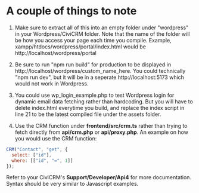 # A couple of things to note
1. Make sure to extract all of this into an empty folder under "wordpress" in your Wordpress/CiviCRM folder.
Note that the name of the folder will be how you access your page each time you compile.
Example, xampp/htdocs/wordpress/portal/index.html would be http://localhost/wordpress/portal

2. Be sure to run "npm run build" for production to be displayed in http://localhost/wordpress/custom_name_here.
You could technically "npm run dev", but it will be in a seperate http://localhost:5173 which would not work in Wordpress.

3. You could use wp_login_example.php to test Wordpress login for dynamic email data fetching rather than hardcoding. But you will have to delete index.html everytime you build, and replace the index script in line 21 to be the latest compiled file under the assets folder.

4. Use the CRM function under **frontend/src/crm.ts** rather than trying to fetch directly from **api/crm.php** or **api/proxy.php**.
An example on how you would use the CRM function:
```js
CRM("Contact", "get", {
  select: ["id"],
  where: [["id", "=", 1]]
});
```
Refer to your CiviCRM's **Support/Developer/Api4** for more documentation. Syntax should be very similar to Javascript examples.
